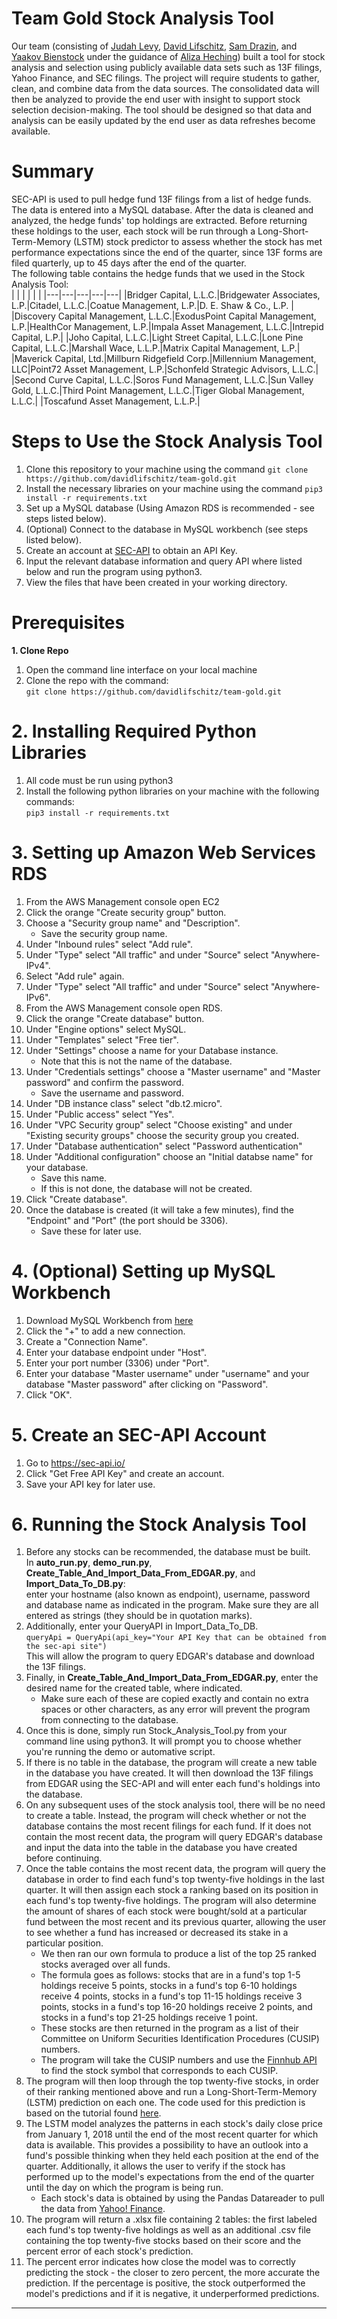 # Team Gold Stock Analysis Tool
Our team (consisting of [Judah Levy](https://github.com/JudahILevy), [David Lifschitz](https://github.com/davidlifschitz), [Sam Drazin](https://github.com/sam-drazin), and [Yaakov Bienstock](https://github.com/yaakovbienstock) under the guidance of [Aliza Heching](https://www.linkedin.com/in/aliza-heching-5206116)) built a tool for stock analysis and selection using publicly available data sets such as 13F filings, Yahoo Finance, and SEC filings. The project will require students to gather, clean, and combine data from the data sources.  The consolidated data will then be analyzed to provide the end user with insight to support stock selection decision-making. The tool should be designed so that data and analysis can be easily updated by the end user as data refreshes become available.

# Summary
SEC-API is used to pull hedge fund 13F filings from a list of hedge funds. The data is entered into a MySQL database. After the data is cleaned and analyzed, the hedge funds' top holdings are extracted. Before returning these holdings to the user, each stock will be run through a Long-Short-Term-Memory (LSTM) stock predictor to assess whether the stock has met performance expectations since the end of the quarter, since 13F forms are filed quarterly, up to 45 days after the end of the quarter. <br />
The following table contains the hedge funds that we used in the Stock Analysis Tool: <br />
|   |   |   |   |   |
|---|---|---|---|---|
|Bridger Capital, L.L.C.|Bridgewater Associates, L.P.|Citadel, L.L.C.|Coatue Management, L.P.|D. E. Shaw & Co., L.P. |
|Discovery Capital Management, L.L.C.|ExodusPoint Capital Management, L.P.|HealthCor Management, L.P.|Impala Asset Management, L.L.C.|Intrepid Capital, L.P.|
|Joho Capital, L.L.C.|Light Street Capital, L.L.C.|Lone Pine Capital, L.L.C.|Marshall Wace, L.L.P.|Matrix Capital Management, L.P.|
|Maverick Capital, Ltd.|Millburn Ridgefield Corp.|Millennium Management, LLC|Point72 Asset Management, L.P.|Schonfeld Strategic Advisors, L.L.C.|
|Second Curve Capital, L.L.C.|Soros Fund Management, L.L.C.|Sun Valley Gold, L.L.C.|Third Point Management, L.L.C.|Tiger Global Management, L.L.C.|
|Toscafund Asset Management, L.L.P.|

# Steps to Use the Stock Analysis Tool
1. Clone this repository to your machine using the command ```git clone https://github.com/davidlifschitz/team-gold.git```
2. Install the necessary libraries on your machine using the command ```pip3 install -r requirements.txt```
3. Set up a MySQL database (Using Amazon RDS is recommended - see steps listed below).
4. (Optional) Connect to the database in MySQL workbench (see steps listed below).
5. Create an account at [SEC-API](https://sec-api.io/) to obtain an API Key.
6. Input the relevant database information and query API where listed below and run the program using python3.
7. View the files that have been created in your working directory.

# Prerequisites 
**1. Clone Repo**
1. Open the command line interface on your local machine
2. Clone the repo with the command: <br />
    ```git clone https://github.com/davidlifschitz/team-gold.git```

# 2. Installing Required Python Libraries
1. All code must be run using python3<br />
2. Install the following python libraries on your machine with the following commands:<br />
    ```pip3 install -r requirements.txt```<br />

# 3. Setting up Amazon Web Services RDS
1. From the AWS Management console open EC2<br />
2. Click the orange "Create security group" button.<br />
3. Choose a "Security group name" and "Description".<br />
    * Save the security group name.<br />
4. Under "Inbound rules" select "Add rule".<br />
5. Under "Type" select "All traffic" and under "Source" select "Anywhere-IPv4".<br />
6. Select "Add rule" again.<br />
7. Under "Type" select "All traffic" and under "Source" select "Anywhere-IPv6".<br />
8. From the AWS Management console open RDS.<br />
9. Click the orange "Create database" button.<br />
10. Under "Engine options" select MySQL.<br />
11. Under "Templates" select "Free tier".<br />
12. Under "Settings" choose a name for your Database instance.<br />
    * Note that this is not the name of the database.<br />
13. Under "Credentials settings" choose a "Master username" and "Master password" and confirm the password.<br />
    * Save the username and password.<br />
14. Under "DB instance class" select "db.t2.micro".<br />
15. Under "Public access" select "Yes".<br />
16. Under "VPC Security group" select "Choose existing" and under "Existing security groups" choose the security group you created.<br />
17. Under "Database authentication" select "Password authentication"<br />
18. Under "Additional configuration" choose an "Initial databse name" for your database.<br />
    * Save this name.<br />
    * If this is not done, the database will not be created.<br /> 
19. Click "Create database".<br />
20. Once the database is created (it will take a few minutes), find the "Endpoint" and "Port" (the port should be 3306).<br />
    * Save these for later use.

# 4. (Optional) Setting up MySQL Workbench
1. Download MySQL Workbench from [here](https://dev.mysql.com/downloads/workbench/)<br />
2. Click the "+" to add a new connection.<br />
3. Create a "Connection Name".<br />
4. Enter your database endpoint under "Host".<br />
5. Enter your port number (3306) under "Port".<br />
6. Enter your database "Master username" under "username" and your database "Master password" after clicking on "Password".<br />
7. Click "OK".<br />

# 5. Create an SEC-API Account
1. Go to https://sec-api.io/<br />
2. Click "Get Free API Key" and create an account.<br />
3. Save your API key for later use.<br />

# 6. Running the Stock Analysis Tool
1. Before any stocks can be recommended, the database must be built.<br /> In **auto_run.py**, **demo_run.py**, **Create_Table_And_Import_Data_From_EDGAR.py**, and **Import_Data_To_DB.py**: <br /> enter your hostname (also known as endpoint), username, password and database name as indicated in the program. Make sure they are all entered as strings (they should be in quotation marks). 
2. Additionally, enter your QueryAPI in Import_Data_To_DB. <br /> ```queryApi = QueryApi(api_key="Your API Key that can be obtained from the sec-api site")```<br /> This will allow the program to query EDGAR's database and download the 13F filings. 
3. Finally, in **Create_Table_And_Import_Data_From_EDGAR.py**, enter the desired name for the created table, where indicated. 
    * Make sure each of these are copied exactly and contain no extra spaces or other characters, as any error will prevent the program from connecting to the database.<br />
4. Once this is done, simply run Stock_Analysis_Tool.py from your command line using python3. It will prompt you to choose whether you're running the demo or automative script.
5. If there is no table in the database, the program will create a new table in the database you have created. It will then download the 13F filings from EDGAR using the SEC-API and will enter each fund's holdings into the database. 
6. On any subsequent uses of the stock analysis tool, there will be no need to create a table. Instead, the program will check whether or not the database contains the most recent filings for each fund. If it does not contain the most recent data, the program will query EDGAR's database and input the data into the table in the database you have created before continuing.<br />
7. Once the table contains the most recent data, the program will query the database in order to find each fund's top twenty-five holdings in the last quarter. It will then assign each stock a ranking based on its position in each fund's top twenty-five holdings. The program will also determine the amount of shares of each stock were bought/sold at a particular fund between the most recent and its previous quarter, allowing the user to see whether a fund has increased or decreased its stake in a particular position. <br />
    * We then ran our own formula to produce a list of the top 25 ranked stocks averaged over all funds.
    * The formula goes as follows: stocks that are in a fund's top 1-5 holdings receive 5 points, stocks in a fund's top 6-10 holdings receive 4 points, stocks in a fund's top 11-15 holdings receive 3 points, stocks in a fund's top 16-20 holdings receive 2 points, and stocks in a fund's top 21-25 holdings receive 1 point.
    * These stocks are then returned in the program as a list of their Committee on Uniform Securities Identification Procedures (CUSIP) numbers.
    * The program will take the CUSIP numbers and use the [Finnhub API](https://finnhub.io/docs/api/symbol-search) to find the stock symbol that corresponds to each CUSIP.
9. The program will then loop through the top twenty-five stocks, in order of their ranking mentioned above and run a Long-Short-Term-Memory (LSTM) prediction on each one. The code used for this prediction is based on the tutorial found [here](https://www.datasciencecentral.com/profiles/blogs/stock-price-prediction-using-lstm-long-short-term-memory). 
10. The LSTM model analyzes the patterns in each stock's daily close price from January 1, 2018 until the end of the most recent quarter for which data is available. This provides a possibility to have an outlook into a fund's possible thinking when they held each position at the end of the quarter. Additionally, it allows the user to verify if the stock has performed up to the model's expectations from the end of the quarter until the day on which the program is being run. <br />
    * Each stock's data is obtained by using the Pandas Datareader to pull the data from [Yahoo! Finance](finance.yahoo.com).
11. The program will return a .xlsx file containing 2 tables: the first labeled each fund's top twenty-five holdings as well as an additional .csv file containing the top twenty-five stocks based on their score and the percent error of each stock's prediction.
12. The percent error indicates how close the model was to correctly predicting the stock - the closer to zero percent, the more accurate the prediction. If the percentage is positive, the stock outperformed the model's predictions and if it is negative, it underperformed predictions. 

****
